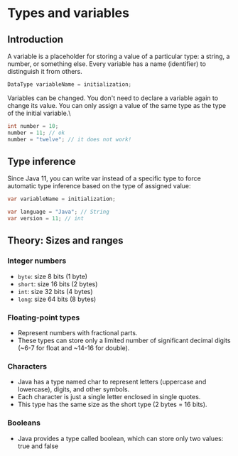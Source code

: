 # Types and variables

## Introduction

A variable is a placeholder for storing a value of a particular type: a string, a number, or something else. Every variable has a name (identifier) to distinguish it from others.

```java
DataType variableName = initialization;
```

Variables can be changed. You don't need to declare a variable again to change its value. You can only assign a value of the same type as the type of the initial variable.\

```java
int number = 10;
number = 11; // ok
number = "twelve"; // it does not work!
```

## Type inference

Since Java 11, you can write var instead of a specific type to force automatic type inference based on the type of assigned value:

```java
var variableName = initialization;
```

```java
var language = "Java"; // String
var version = 11; // int
```

## Theory: Sizes and ranges

### Integer numbers

- `byte`: size 8 bits (1 byte)
- `short`: size 16 bits (2 bytes)
- `int`: size 32 bits (4 bytes)
- `long`: size 64 bits (8 bytes)

### Floating-point types

- Represent numbers with fractional parts.
- These types can store only a limited number of significant decimal digits (~6-7 for float and ~14-16 for double).

### Characters

- Java has a type named char to represent letters (uppercase and lowercase), digits, and other symbols.
- Each character is just a single letter enclosed in single quotes.
- This type has the same size as the short type (2 bytes = 16 bits).

### Booleans

- Java provides a type called boolean, which can store only two values: true and false
